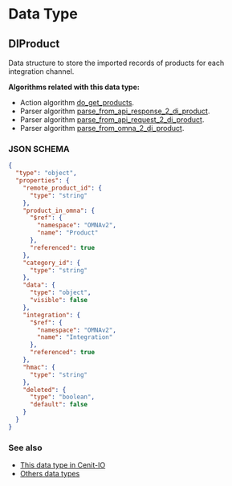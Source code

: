 # Data Type

## DIProduct

Data structure to store the imported records of products for each integration channel.

**Algorithms related with this data type:**

* Action algorithm [do_get_products](../action-algorithms/do_get_products.md).
* Parser algorithm [parse_from_api_response_2_di_product](../parser-algorithms/parse_from_api_response_2_di_product.md).
* Parser algorithm [parse_from_api_request_2_di_product](../parser-algorithms/parse_from_api_request_2_di_product.md).
* Parser algorithm [parse_from_omna_2_di_product](../parser-algorithms/parse_from_omna_2_di_product.md).

    
### JSON SCHEMA
```json
{
  "type": "object",
  "properties": {
    "remote_product_id": {
      "type": "string"
    },
    "product_in_omna": {
      "$ref": {
        "namespace": "OMNAv2",
        "name": "Product"
      },
      "referenced": true
    },
    "category_id": {
      "type": "string"
    },
    "data": {
      "type": "object",
      "visible": false
    },
    "integration": {
      "$ref": {
        "namespace": "OMNAv2",
        "name": "Integration"
      },
      "referenced": true
    },
    "hmac": {
      "type": "string"
    },
    "deleted": {
      "type": "boolean",
      "default": false
    }
  }
}
```

### See also
* [This data type in Cenit-IO](https://cenit.io/json_data_type?f[name][40703][o]=is&f[name][40703][v]=DIProduct&f[namespace][40840][v]=OMNAv2)
* [Others data types](overview?id=DIProduct)